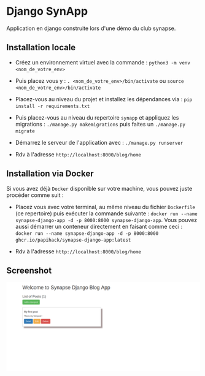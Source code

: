 # Django SynApp

Application en django construite lors d'une démo du club synapse.

## Installation locale

- Créez un environnement virtuel avec la commande : `python3 -m venv <nom_de_votre_env>`

- Puis placez vous y : `. <nom_de_votre_env>/bin/activate` ou `source <nom_de_votre_env>/bin/activate`

- Placez-vous au niveau du projet et installez les dépendances via : `pip install -r requirements.txt`

- Puis placez-vous au niveau du repertoire `synapp` et appliquez les migrations : `./manage.py makemigrations` puis faites un `./manage.py migrate`

- Démarrez le serveur de l'application avec : `./manage.py runserver`

- Rdv à l'adresse `http://localhost:8000/blog/home`

## Installation via Docker

Si vous avez déjà `Docker` disponible sur votre machine, vous pouvez juste procéder comme suit :

- Placez vous avec votre terminal, au même niveau du fichier `Dockerfile` (ce repertoire) puis exécuter la commande suivante : `docker run --name synapse-django-app -d -p 8000:8000 synapse-django-app`.
  Vous pouvez aussi démarrer un conteneur directement en faisant comme ceci : `docker run --name synapse-django-app -d -p 8000:8000 ghcr.io/papihack/synapse-django-app:latest`

- Rdv à l'adresse `http://localhost:8000/blog/home`

## Screenshot

![screenshot](./screenshots/app.png)
